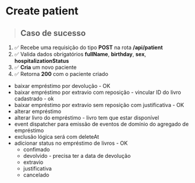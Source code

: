 # Create patient

> ## Caso de sucesso

1. ✅ Recebe uma requisição do tipo **POST** na rota **/api/patient**
2. ✅ Valida dados obrigatórios **fullName**, **birthday**, **sex**, **hospitalizationStatus**
3. ✅ **Cria** um novo paciente
4. ✅ Retorna **200** com o paciente criado

- baixar empréstimo por devolução - OK
- baixar empréstimo por extravio com reposição - vincular ID do livro cadastrado - ok
- baixar empréstimo por extravio sem reposição com justificativa - OK
- alterar empréstimo
- alterar livro do empréstimo - livro tem que estar disponível
- event dispatcher para emissão de eventos de domínio do agregado de empréstimo
- exclusão lógica será com deleteAt
- adicionar status no empréstimo de livros - OK
  - confimado
  - devolvido - precisa ter a data de devolução
  - extravio
  - justificativa 
  - cancelado
